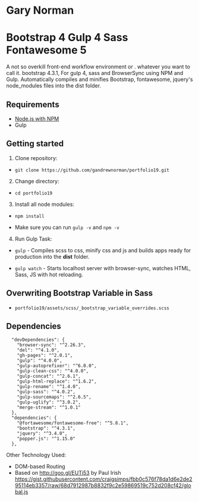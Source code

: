 
# Gary Norman
# Bootstrap 4 Gulp 4 Sass Fontawesome 5

A not so overkill front-end workflow environment or . whatever you want to call it. bootstrap 4.3.1, For gulp 4, sass and BrowserSync using NPM and Gulp. Automatically compiles and minifies Bootstrap, fontawesome, jquery's node_modules files into the dist folder.

## Requirements

- [Node.js with NPM](https://nodejs.org/en/download/ "Node Js")
- Gulp

## Getting started

1. Clone repository:

- `git clone https://github.com/gandrewnorman/portfolio19.git`

2. Change directory:

- `cd portfolio19`

3. Install all node modules:

- `npm install`

- Make sure you can run `gulp -v` and `npm -v`

4. Run Gulp Task:

- `gulp` - Compiles scss to css, minify css and js and builds apps ready for production into the **dist** folder.

- `gulp watch` - Starts localhost server with browser-sync, watches HTML, Sass, JS with hot reloading.

## Overwriting Bootstrap Variable in Sass

- `portfolio19/assets/scss/_bootstrap_variable_overrides.scss`

## Dependencies

```
  "devDependencies": {
    "browser-sync": "^2.26.3",
    "del": "^4.1.0",
    "gh-pages": "^2.0.1",
    "gulp": "^4.0.0",
    "gulp-autoprefixer": "^6.0.0",
    "gulp-clean-css": "^4.0.0",
    "gulp-concat": "^2.6.1",
    "gulp-html-replace": "^1.6.2",
    "gulp-rename": "^1.4.0",
    "gulp-sass": "^4.0.2",
    "gulp-sourcemaps": "^2.6.5",
    "gulp-uglify": "^3.0.2",
    "merge-stream": "^1.0.1"
  },
  "dependencies": {
    "@fortawesome/fontawesome-free": "^5.8.1",
    "bootstrap": "^4.3.1",
    "jquery": "^3.4.0",
    "popper.js": "^1.15.0"
  },
```


Other Technology Used:
 * DOM-based Routing
 * Based on http://goo.gl/EUTi53 by Paul Irish
https://gist.githubusercontent.com/craigsimps/fbb0c576f78da1d6e2de295114eb3357/raw/68d7912987b8832f9c2e59869519c752d208cf42/global.js

